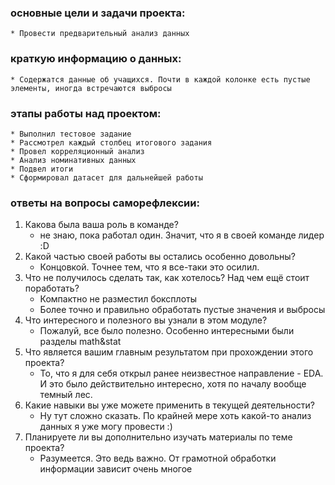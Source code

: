 ### основные цели и задачи проекта:
	* Провести предварительный анализ данных
### краткую информацию о данных:
	* Содержатся данные об учащихся. Почти в каждой колонке есть пустые элементы, иногда встречаются выбросы
### этапы работы над проектом:
	* Выполнил тестовое задание
	* Рассмотрел каждый столбец итогового задания
	* Провел корреляционный анализ
	* Анализ номинативных данных
	* Подвел итоги
	* Сформировал датасет для дальнейшей работы
### ответы на вопросы саморефлексии:
1. Какова была ваша роль в команде?
	* не знаю, пока работал один. Значит, что я в своей команде лидер :D
2. Какой частью своей работы вы остались особенно довольны?
	* Концовкой. Точнее тем, что я все-таки это осилил.
3. Что не получилось сделать так, как хотелось? Над чем ещё стоит поработать?
    * Компактно не разместил боксплоты
    * Более точно и правильно обработать пустые значения и выбросы
4. Что интересного и полезного вы узнали в этом модуле?
    * Пожалуй, все было полезно. Особенно интересными были разделы math&stat
5. Что является вашим главным результатом при прохождении этого проекта?
    * То, что я для себя открыл ранее неизвестное направление - EDA. И это было действительно интересно, хотя по началу вообще темный лес.
6. Какие навыки вы уже можете применить в текущей деятельности?
	* Ну тут сложно сказать. По крайней мере хоть какой-то анализ данных я уже могу провести :)
7. Планируете ли вы дополнительно изучать материалы по теме проекта?
	* Разумеется. Это ведь важно. От грамотной обработки информации зависит очень многое